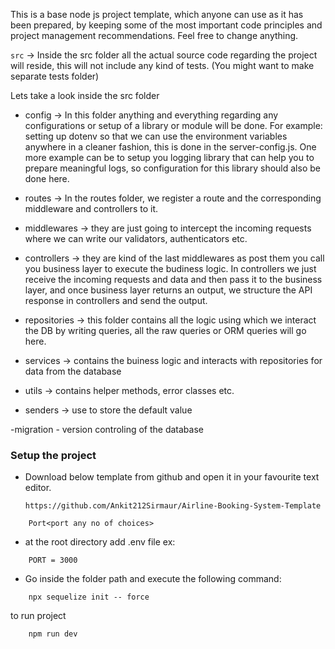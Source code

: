 This is a base node js project template, which anyone can use as it has been prepared, by keeping some of the most important code principles and project management recommendations. Feel free to change anything.

`src` -> Inside the src folder all the actual source code regarding the project will reside, this will not include any kind of tests. (You might want to make separate tests folder)

Lets take a look inside the src folder

- config -> In this folder anything and everything regarding any configurations or setup of a library or module will be done. For example: setting up dotenv so that we can use the environment variables anywhere in a cleaner fashion, this is done in the server-config.js. One more example can be to setup you logging library that can help you to prepare meaningful logs, so configuration for this library should also be done here.

- routes -> In the routes folder, we register a route and the corresponding middleware and controllers to it.

- middlewares -> they are just going to intercept the incoming requests where we can write our validators, authenticators etc.

- controllers -> they are kind of the last middlewares as post them you call you business layer to execute the budiness logic. In controllers we just receive the incoming requests and data and then pass it to the business layer, and once business layer returns an output, we structure the API response in controllers and send the output.

- repositories -> this folder contains all the logic using which we interact the DB by writing queries, all the raw queries or ORM queries will go here.

- services -> contains the buiness logic and interacts with repositories for data from the database

- utils -> contains helper methods, error classes etc.

- senders -> use to store the default value

-migration - version controling  of the database  


### Setup the project

- Download below template from github and open it in your favourite text editor.
  ```
  https://github.com/Ankit212Sirmaur/Airline-Booking-System-Template
  ```
```
    Port<port any no of choices> 
```
- at the root directory add .env file
ex:
```
    PORT = 3000
```

- Go inside the folder path and execute the following command:

```
    npx sequelize init -- force
```
 to run project
```
    npm run dev
```
<!-- sequelize init inside that folder in which have to work on -->

